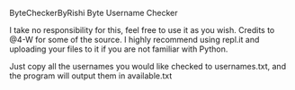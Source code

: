 ByteCheckerByRishi
Byte Username Checker

I take no responsibility for this, feel free to use it as you wish. Credits to @4-W for some of the source. I highly recommend using repl.it and uploading your files to it if you are not familiar with Python. 

Just copy all the usernames you would like checked to usernames.txt, and the program will output them in available.txt